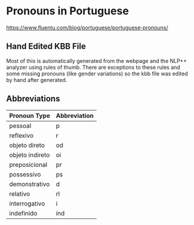 # Pronouns in Portuguese

https://www.fluentu.com/blog/portuguese/portuguese-pronouns/

## Hand Edited KBB File

Most of this is automatically generated from the webpage and the NLP++ analyzer using rules of thumb. There are exceptions to these rules and some missing pronouns (like gender variations) so the kbb file was edited by hand after generated.

## Abbreviations

| Pronoun Type | Abbreviation |
|--------------|--------------|
| pessoal     |   p        |
| reflexivo   |   r        |
| objeto direto   |   od        |
| objeto indireto    |   oi        |
| preposicional |   pr        |
| possessivo |   ps        |
| demonstrativo |   d        |
| relativo | rl |
| interrogativo  | i |
| indefinido | ind |



